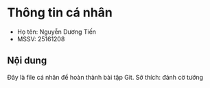 # Thông tin cá nhân
- Họ tên: Nguyễn Dương Tiến
- MSSV: 25161208

## Nội dung
Đây là file cá nhân để hoàn thành bài tập Git.
Sở thích: đánh cờ tướng